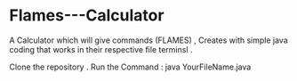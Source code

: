 # Flames---Calculator

A  Calculator which will give commands (FLAMES) , Creates with simple java coding that works in their respective  file terminsl . 

Clone the repository .
Run the Command : java YourFileName.java  
